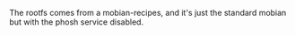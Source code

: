 The rootfs comes from a mobian-recipes, and it's just the standard mobian but with the phosh service disabled.
